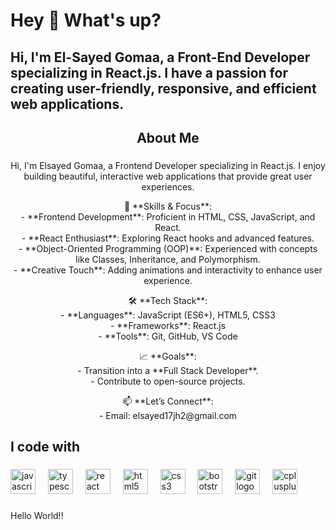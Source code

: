 <h1 align="left">Hey 👋 What's up?</h1>

###

<h2 align="left">Hi, I'm El-Sayed Gomaa, a Front-End Developer specializing in React.js. I have a passion for creating user-friendly, responsive, and efficient web applications.</h2>

###

<h2 align="center">About Me</h2>

###

<p align="center">
  Hi, I'm Elsayed Gomaa, a Frontend Developer specializing in React.js. I enjoy building beautiful, interactive web applications that provide great user experiences.
</p>

<p align="center">
  🌟 **Skills & Focus**:<br>
  - **Frontend Development**: Proficient in HTML, CSS, JavaScript, and React.<br>
  - **React Enthusiast**: Exploring React hooks and advanced features.<br>
  - **Object-Oriented Programming (OOP)**: Experienced with concepts like Classes, Inheritance, and Polymorphism.<br>
  - **Creative Touch**: Adding animations and interactivity to enhance user experience.
</p>

<p align="center">
  🛠️ **Tech Stack**:<br>
  - **Languages**: JavaScript (ES6+), HTML5, CSS3<br>
  - **Frameworks**: React.js<br>
  - **Tools**: Git, GitHub, VS Code
</p>

<p align="center">
  📈 **Goals**:<br>
  - Transition into a **Full Stack Developer**.<br>
  - Contribute to open-source projects.
</p>

<p align="center">
  📫 **Let’s Connect**:<br>
  - Email: elsayed17jh2@gmail.com
</p>

###

<h2 align="left">I code with</h2>

###

<div align="left">
  <img src="https://cdn.jsdelivr.net/gh/devicons/devicon/icons/javascript/javascript-original.svg" height="40" alt="javascript logo"  />
  <img width="12" />
  <img src="https://cdn.jsdelivr.net/gh/devicons/devicon/icons/typescript/typescript-original.svg" height="40" alt="typescript logo"  />
  <img width="12" />
  <img src="https://cdn.jsdelivr.net/gh/devicons/devicon/icons/react/react-original.svg" height="40" alt="react logo"  />
  <img width="12" />
  <img src="https://cdn.jsdelivr.net/gh/devicons/devicon/icons/html5/html5-original.svg" height="40" alt="html5 logo"  />
  <img width="12" />
  <img src="https://cdn.jsdelivr.net/gh/devicons/devicon/icons/css3/css3-original.svg" height="40" alt="css3 logo"  />
  <img width="12" />
  <img src="https://cdn.jsdelivr.net/gh/devicons/devicon/icons/bootstrap/bootstrap-original.svg" height="40" alt="bootstrap logo"  />
  <img width="12" />
  <img src="https://cdn.jsdelivr.net/gh/devicons/devicon/icons/git/git-original.svg" height="40" alt="git logo"  />
  <img width="12" />
  <img src="https://cdn.jsdelivr.net/gh/devicons/devicon/icons/cplusplus/cplusplus-original.svg" height="40" alt="cplusplus logo"  />
</div>

###

<p align="left">Hello World!!</p>
